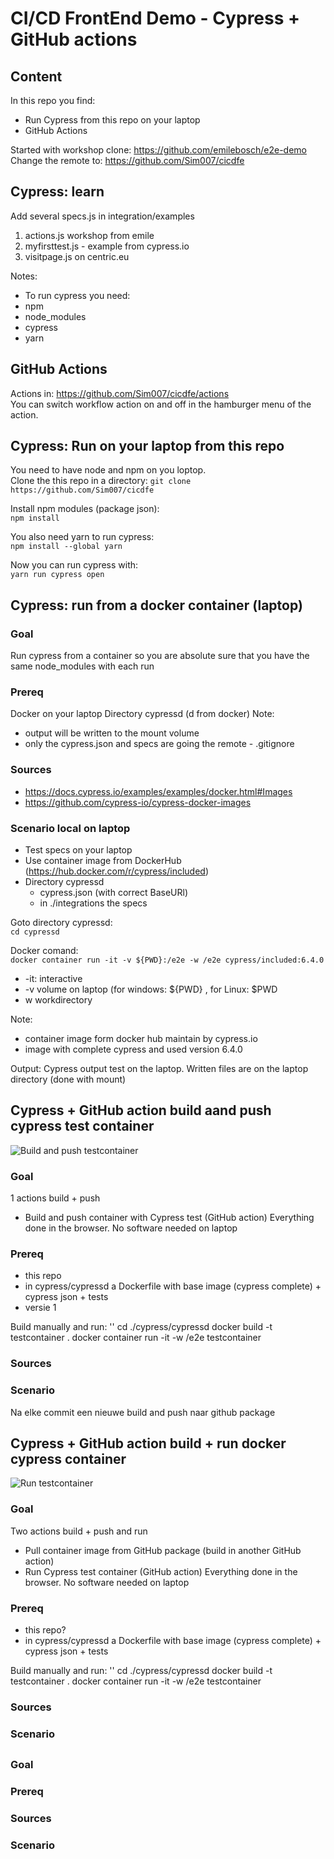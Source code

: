 # CI/CD FrontEnd Demo - Cypress + GitHub actions

## Content
In this repo you find:
- Run Cypress from this repo on your laptop
- GitHub Actions

Started with workshop clone: 
 https://github.com/emilebosch/e2e-demo   
Change the remote to: 
 https://github.com/Sim007/cicdfe 

## Cypress: learn
Add several specs.js in integration/examples 
1) actions.js workshop from emile
2) myfirsttest.js - example from cypress.io  
3) visitpage.js on centric.eu

Notes:  
- To run cypress you need:
- npm
- node_modules
- cypress
- yarn

## GitHub Actions

Actions in: https://github.com/Sim007/cicdfe/actions  
You can switch workflow action on and off in the hamburger menu of the action.

## Cypress: Run on your laptop from this repo
You need to have node and npm on you loptop.  
Clone the this repo in a directory:
``git clone https://github.com/Sim007/cicdfe``

Install npm modules (package json):  
``npm install``

You also need yarn to run cypress:  
``npm install --global yarn``

Now you can run cypress with:   
``yarn run cypress open``
## Cypress: run from a docker container (laptop)
### Goal
Run cypress from a container so you are absolute sure that you have the same node_modules with each run
### Prereq
Docker on your laptop
Directory cypressd (d from docker)
Note: 
- output will be written to the mount volume
- only the cypress.json and specs are going the remote - .gitignore

### Sources
- https://docs.cypress.io/examples/examples/docker.html#Images 
- https://github.com/cypress-io/cypress-docker-images

### Scenario local on laptop
- Test specs on your laptop  
- Use container image from DockerHub (https://hub.docker.com/r/cypress/included)   
- Directory cypressd
  - cypress.json (with correct BaseURl)
  - in ./integrations the specs 

Goto directory cypressd:  
`` cd cypressd ``  

Docker comand:  
``
docker container run -it -v ${PWD}:/e2e -w /e2e cypress/included:6.4.0
``
- -it: interactive
- -v volume on laptop (for windows: ${PWD} , for Linux: $PWD 
- w workdirectory 

Note: 
- container image form docker hub maintain by cypress.io
- image with complete cypress and used version 6.4.0

Output:
Cypress output test on the laptop.
Written files are on the laptop directory (done with mount) 

## Cypress + GitHub action build aand push cypress test container

![Build and push testcontainer](https://github.com/Sim007/cicdfe/workflows/Build%20and%20push%20testcontainer/badge.svg)
### Goal
1 actions build + push
- Build and push container with Cypress test (GitHub action)
Everything done in the browser. No software needed on laptop
### Prereq
- this repo
- in cypress/cypressd a Dockerfile with base image (cypress complete) + cypress json + tests
- versie 1

Build manually and run:
''
cd ./cypress/cypressd
docker build -t testcontainer .
docker container run -it -w /e2e testcontainer
### Sources
### Scenario
Na elke commit een nieuwe build and push naar github package 

## Cypress + GitHub action build + run docker cypress container

![Run testcontainer](https://github.com/Sim007/cicdfe/workflows/Run%20testcontainer/badge.svg)

### Goal
Two actions build + push and run
- Pull container image from GitHub package (build in another GitHub action)
- Run Cypress test container (GitHub action)
Everything done in the browser. No software needed on laptop
### Prereq
- this repo?
- in cypress/cypressd a Dockerfile with base image (cypress complete) + cypress json + tests

Build manually and run:
''
cd ./cypress/cypressd
docker build -t testcontainer .
docker container run -it -w /e2e testcontainer

### Sources
### Scenario 

## <Case>

### Goal
### Prereq

### Sources
### Scenario 




